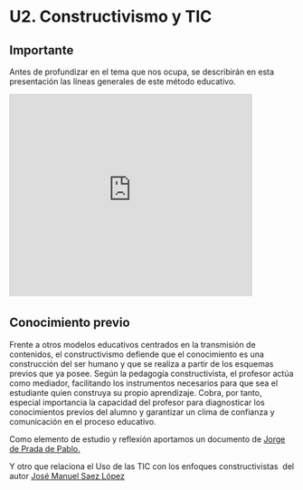 
# U2. Constructivismo y TIC

## Importante

Antes de profundizar en el tema que nos ocupa, se describirán en esta presentación las líneas generales de este método educativo.

<iframe frameborder="0" height="356" marginheight="0" marginwidth="0" scrolling="no" src="http://www.slideshare.net/slideshow/embed_code/1708853" style="border: 1px solid #CCC; border-width: 1px 1px 0; margin-bottom: 5px;" width="427"></iframe>

## Conocimiento previo

Frente a otros modelos educativos centrados en la transmisión de contenidos, el constructivismo defiende que el conocimiento es una construcción del ser humano y que se realiza a partir de los esquemas previos que ya posee. Según la pedagogía constructivista, el profesor actúa como mediador, facilitando los instrumentos necesarios para que sea el estudiante quien construya su propio aprendizaje. Cobra, por tanto, especial importancia la capacidad del profesor para diagnosticar los conocimientos previos del alumno y garantizar un clima de confianza y comunicación en el proceso educativo.

Como elemento de estudio y reflexión aportamos un documento de [Jorge de Prada de Pablo.](http://www.monografias.com/trabajos901/incorporacion-tics-contexto-educativo-constructivismo/incorporacion-tics-contex)

Y otro que relaciona el Uso de las TIC con los enfoques constructivistas  del autor [José Manuel Saez ](http://www.rinace.net/reice/numeros/arts/vol10num1/art4_htm.htm)[López](http://www.rinace.net/reice/numeros/arts/vol10num1/art4_htm.htm)

